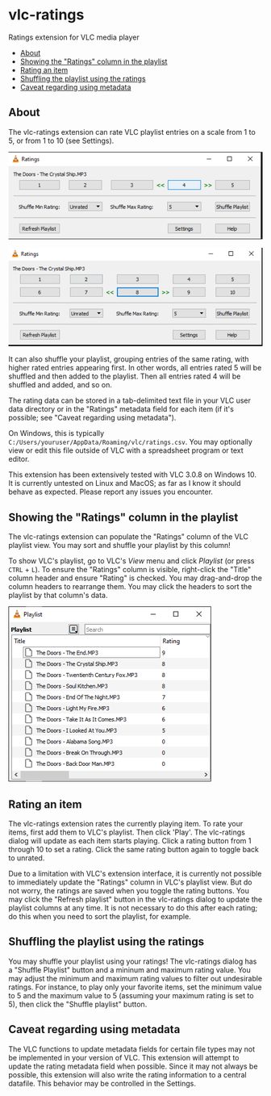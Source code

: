 # vlc-ratings
Ratings extension for VLC media player

<!-- md-toc-begin -->
* [About](#about)
* [Showing the "Ratings" column in the playlist](#showing-the-ratings-column-in-the-playlist)
* [Rating an item](#rating-an-item)
* [Shuffling the playlist using the ratings](#shuffling-the-playlist-using-the-ratings)
* [Caveat regarding using metadata](#caveat-regarding-using-metadata)
<!-- md-toc-end -->

## About
The vlc-ratings extension can rate VLC playlist entries on a scale from 1 to 5, or from 1 to 10 (see Settings).

![screenshot](screenshots/rate5.png)

![screenshot](screenshots/rate10.png)

It can also shuffle your playlist, grouping entries of the same rating, with higher rated entries appearing
first. In other words, all entries rated 5 will be shuffled and then added to the playlist. Then
all entries rated 4 will be shuffled and added, and so on.

The rating data can be stored in a tab-delimited text file in your VLC user data directory or in the "Ratings"
metadata field for each item (if it's possible; see "Caveat regarding using metadata").

On Windows, this is typically `C:/Users/youruser/AppData/Roaming/vlc/ratings.csv`. You may optionally view
or edit this file outside of VLC with a spreadsheet program or text editor.

This extension has been extensively tested with VLC 3.0.8 on Windows 10. It is currently untested on Linux and MacOS;
as far as I know it should behave as expected. Please report any issues you encounter.

## Showing the "Ratings" column in the playlist
The vlc-ratings extension can populate the "Ratings" column of the VLC playlist view. You may sort and shuffle
your playlist by this column!

To show VLC's playlist, go to VLC's _View_ menu and click _Playlist_ (or press `CTRL` + `L`).
To ensure the "Ratings" column is visible, right-click the "Title" column header and ensure "Rating" is
checked. You may drag-and-drop the column headers to rearrange them. You may click the headers to sort the
playlist by that column's data.

![screenshot](screenshots/playlist.png)

## Rating an item
The vlc-ratings extension rates the currently playing item. To rate your items, first add them
to VLC's playlist. Then click 'Play'. The vlc-ratings dialog will update as each item starts
playing. Click a rating button from 1 through 10 to set a rating.  Click the same rating button again to toggle back to unrated.

Due to a limitation with VLC's extension interface, it is currently not possible to immediately
update the "Ratings" column in VLC's playlist view. But do not worry, the ratings are saved when you
toggle the rating buttons. You may click the "Refresh playlist" button in the vlc-ratings dialog to
update the playlist columns at any time. It is not necessary to do this after each rating; do this when you need to
sort the playlist, for example.

## Shuffling the playlist using the ratings
You may shuffle your playlist using your ratings! The vlc-ratings dialog has a "Shuffle Playlist" button
and a mininum and maximum rating value. You may adjust the minimum and maximum rating values to filter
out undesirable ratings. For instance, to play only your favorite items, set the minimum value to 5 and
the maximum value to 5 (assuming your maximum rating is set to 5), then click the "Shuffle playlist" button.

## Caveat regarding using metadata
The VLC functions to update metadata fields for certain file types may not be implemented in your version of VLC.
This extension will attempt to update the rating metadata field when possible. Since it may not always be possible,
this extension will also write the rating information to a central datafile. This behavior may be controlled in the Settings.

